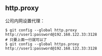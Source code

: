 ## http.proxy
公司内网设置代理：  
```
$ git config --global http.proxy http://user1:password@192.168.122.33:3128
# 只要上面一行就可以了
$ git config --global https.proxy http://user1:password@192.168.122.33:3128
```
